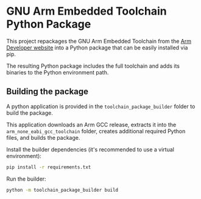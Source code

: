 # GNU Arm Embedded Toolchain Python Package

This project repackages the GNU Arm Embedded Toolchain from the
[Arm Developer website](https://developer.arm.com/downloads/-/arm-gnu-toolchain-downloads)
into a Python package that can be easily installed via pip.

The resulting Python package includes the full toolchain and adds its binaries
to the Python environment path.


## Building the package

A python application is provided in the `toolchain_package_builder` folder to
build the package.

This application downloads an Arm GCC release, extracts it into the
`arm_none_eabi_gcc_toolchain` folder, creates additional required Python files,
and builds the package.

Install the builder dependencies (it's recommended to use a virtual environment):

```bash
pip install -r requirements.txt
```

Run the builder:

```bash
python -m toolchain_package_builder build
```
